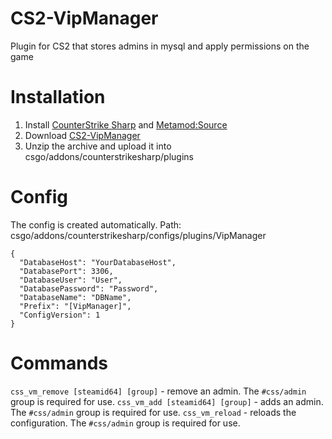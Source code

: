 # CS2-VipManager
Plugin for CS2 that stores admins in mysql and apply permissions on the game

# Installation
1. Install [CounterStrike Sharp](https://github.com/roflmuffin/CounterStrikeSharp/releases) and [Metamod:Source](https://www.sourcemm.net/downloads.php/?branch=master)
3. Download [CS2-VipManager](https://github.com/1Mack/CS2-VipManager/releases/tag/V1.0)
4. Unzip the archive and upload it into csgo/addons/counterstrikesharp/plugins

# Config
The config is created automatically. Path: csgo/addons/counterstrikesharp/configs/plugins/VipManager
```
{
  "DatabaseHost": "YourDatabaseHost",
  "DatabasePort": 3306,
  "DatabaseUser": "User",
  "DatabasePassword": "Password",
  "DatabaseName": "DBName",
  "Prefix": "[VipManager]",
  "ConfigVersion": 1
}
```

# Commands
`css_vm_remove [steamid64] [group]` - remove an admin. The `#css/admin` group is required for use.
`css_vm_add [steamid64] [group]` - adds an admin. The `#css/admin` group is required for use.
`css_vm_reload` - reloads the configuration. The `#css/admin` group is required for use.


